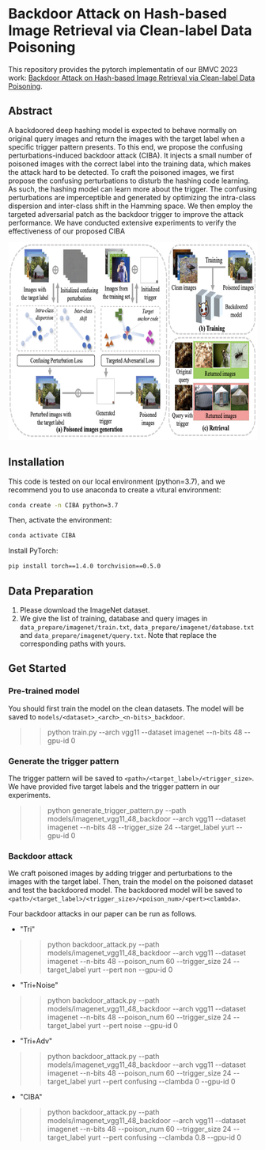 # Backdoor Attack on Hash-based Image Retrieval via Clean-label Data Poisoning

This repository provides the pytorch implementatin of our BMVC 2023 work: [Backdoor Attack on Hash-based Image Retrieval via Clean-label Data Poisoning](https://arxiv.org/abs/2109.08868).

## Abstract

A backdoored deep hashing model is expected to behave normally on original query images and return the images with the target label when a specific trigger pattern presents. To this end, we propose the confusing perturbations-induced backdoor attack (CIBA). It injects a small number of poisoned images with the correct label into the training data, which makes the attack hard to be detected. To craft the poisoned images, we first propose the confusing perturbations to disturb the hashing code learning. As such, the hashing model can learn more about the trigger. The confusing perturbations are imperceptible and generated by optimizing the intra-class dispersion and inter-class shift in the Hamming space. We then employ the targeted adversarial patch as the backdoor trigger to improve the attack performance. We have conducted extensive experiments to verify the effectiveness of our proposed CIBA

<div align=center>
<img src="assets/CIBA.png" width="800" height="400" alt="Pipeline of ASD"/><br/>
</div>


## Installation

This code is tested on our local environment (python=3.7), and we recommend you to use anaconda to create a vitural environment:

```bash
conda create -n CIBA python=3.7
```
Then, activate the environment:
```bash
conda activate CIBA
```

Install PyTorch:

```bash
pip install torch==1.4.0 torchvision==0.5.0
```



## Data Preparation
1. Please download the ImageNet dataset.
2. We give the list of training, database and query images in `data_prepare/imagenet/train.txt`, `data_prepare/imagenet/database.txt ` and `data_prepare/imagenet/query.txt`. Note that replace the corresponding paths with yours.

## Get Started

### Pre-trained model

You should first train the model on the clean datasets. The model will be saved to `models/<dataset>_<arch>_<n-bits>_backdoor`.

>> python train.py --arch vgg11 --dataset imagenet --n-bits 48 --gpu-id 0

### Generate the trigger pattern

The trigger pattern will be saved to `<path>/<target_label>/<trigger_size>`. We have provided five target labels and the trigger pattern in our experiments.

>> python generate_trigger_pattern.py --path models/imagenet_vgg11_48_backdoor --arch vgg11 --dataset imagenet --n-bits 48 --trigger_size 24 --target_label yurt --gpu-id 0

### Backdoor attack

We craft poisoned images by adding trigger and perturbations to the images with the target label. Then, train the model on the poisoned dataset and test the backdoored model. The backdoored model will be saved to `<path>/<target_label>/<trigger_size>/<poison_num>/<pert><clambda>`.

Four backdoor attacks in our paper can be run as follows. 

- "Tri"

>> python backdoor_attack.py --path models/imagenet_vgg11_48_backdoor --arch vgg11 --dataset imagenet --n-bits 48 --poison_num 60 --trigger_size 24 --target_label yurt --pert non --gpu-id 0

- "Tri+Noise"

>> python backdoor_attack.py --path models/imagenet_vgg11_48_backdoor --arch vgg11 --dataset imagenet --n-bits 48 --poison_num 60 --trigger_size 24 --target_label yurt --pert noise --gpu-id 0

- "Tri+Adv"

>> python backdoor_attack.py --path models/imagenet_vgg11_48_backdoor --arch vgg11 --dataset imagenet --n-bits 48 --poison_num 60 --trigger_size 24 --target_label yurt --pert confusing --clambda 0 --gpu-id 0

- "CIBA"

>> python backdoor_attack.py --path models/imagenet_vgg11_48_backdoor --arch vgg11 --dataset imagenet --n-bits 48 --poison_num 60 --trigger_size 24 --target_label yurt --pert confusing --clambda 0.8 --gpu-id 0


